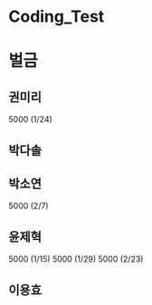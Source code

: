 # Coding_Test

# 벌금

## 권미리

5000 (1/24)

## 박다솔

## 박소연
5000 (2/7)

## 윤제혁

5000 (1/15)
5000 (1/29)
5000 (2/23)

## 이용효
